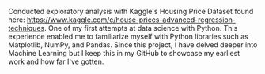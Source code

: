 Conducted exploratory analysis with Kaggle's Housing Price Dataset found here: https://www.kaggle.com/c/house-prices-advanced-regression-techniques.
One of my first attempts at data science with Python. This experience enabled me to familiarize myself with Python libraries such as Matplotlib, NumPy, and Pandas.
Since this project, I have delved deeper into Machine Learning but I keep this in my GitHub to showcase my earliest work and how far I've gotten.
